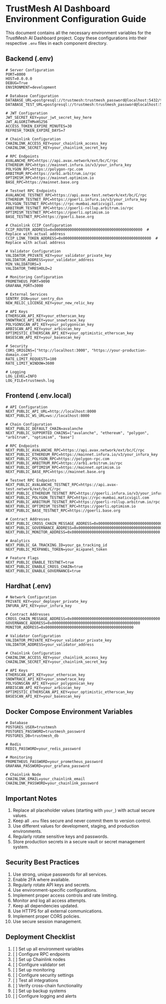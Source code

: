 # TrustMesh AI Dashboard Environment Configuration Guide

This document contains all the necessary environment variables for the TrustMesh AI Dashboard project. Copy these configurations into their respective `.env` files in each component directory.

## Backend (.env)

```env
# Server Configuration
PORT=8000
HOST=0.0.0.0
DEBUG=True
ENVIRONMENT=development

# Database Configuration
DATABASE_URL=postgresql://trustmesh:trustmesh_password@localhost:5432/trustmesh_db
DATABASE_TEST_URL=postgresql://trustmesh:trustmesh_password@localhost:5432/trustmesh_test_db

# JWT Configuration
JWT_SECRET_KEY=your_jwt_secret_key_here
JWT_ALGORITHM=HS256
ACCESS_TOKEN_EXPIRE_MINUTES=30
REFRESH_TOKEN_EXPIRE_DAYS=7

# Chainlink Configuration
CHAINLINK_ACCESS_KEY=your_chainlink_access_key
CHAINLINK_SECRET_KEY=your_chainlink_secret_key

# RPC Endpoints
AVALANCHE_RPC=https://api.avax.network/ext/bc/C/rpc
ETHEREUM_RPC=https://mainnet.infura.io/v3/your_infura_key
POLYGON_RPC=https://polygon-rpc.com
ARBITRUM_RPC=https://arb1.arbitrum.io/rpc
OPTIMISM_RPC=https://mainnet.optimism.io
BASE_RPC=https://mainnet.base.org

# Testnet RPC Endpoints
AVALANCHE_TESTNET_RPC=https://api.avax-test.network/ext/bc/C/rpc
ETHEREUM_TESTNET_RPC=https://goerli.infura.io/v3/your_infura_key
POLYGON_TESTNET_RPC=https://rpc-mumbai.maticvigil.com
ARBITRUM_TESTNET_RPC=https://goerli-rollup.arbitrum.io/rpc
OPTIMISM_TESTNET_RPC=https://goerli.optimism.io
BASE_TESTNET_RPC=https://goerli.base.org

# Chainlink CCIP Configuration
CCIP_ROUTER_ADDRESS=0x0000000000000000000000000000000000000000  # Replace with actual address
CCIP_LINK_TOKEN_ADDRESS=0x0000000000000000000000000000000000000000  # Replace with actual address

# Validator Configuration
VALIDATOR_PRIVATE_KEY=your_validator_private_key
VALIDATOR_ADDRESS=your_validator_address
MIN_VALIDATORS=3
VALIDATOR_THRESHOLD=2

# Monitoring Configuration
PROMETHEUS_PORT=9090
GRAFANA_PORT=3000

# External Services
SENTRY_DSN=your_sentry_dsn
NEW_RELIC_LICENSE_KEY=your_new_relic_key

# API Keys
ETHERSCAN_API_KEY=your_etherscan_key
SNOWTRACE_API_KEY=your_snowtrace_key
POLYGONSCAN_API_KEY=your_polygonscan_key
ARBISCAN_API_KEY=your_arbiscan_key
OPTIMISTIC_ETHERSCAN_API_KEY=your_optimistic_etherscan_key
BASESCAN_API_KEY=your_basescan_key

# Security
CORS_ORIGINS=["http://localhost:3000", "https://your-production-domain.com"]
RATE_LIMIT_REQUESTS=100
RATE_LIMIT_WINDOW=3600

# Logging
LOG_LEVEL=INFO
LOG_FILE=trustmesh.log
```

## Frontend (.env.local)

```env
# API Configuration
NEXT_PUBLIC_API_URL=http://localhost:8000
NEXT_PUBLIC_WS_URL=ws://localhost:8000

# Chain Configuration
NEXT_PUBLIC_DEFAULT_CHAIN=avalanche
NEXT_PUBLIC_SUPPORTED_CHAINS=["avalanche", "ethereum", "polygon", "arbitrum", "optimism", "base"]

# RPC Endpoints
NEXT_PUBLIC_AVALANCHE_RPC=https://api.avax.network/ext/bc/C/rpc
NEXT_PUBLIC_ETHEREUM_RPC=https://mainnet.infura.io/v3/your_infura_key
NEXT_PUBLIC_POLYGON_RPC=https://polygon-rpc.com
NEXT_PUBLIC_ARBITRUM_RPC=https://arb1.arbitrum.io/rpc
NEXT_PUBLIC_OPTIMISM_RPC=https://mainnet.optimism.io
NEXT_PUBLIC_BASE_RPC=https://mainnet.base.org

# Testnet RPC Endpoints
NEXT_PUBLIC_AVALANCHE_TESTNET_RPC=https://api.avax-test.network/ext/bc/C/rpc
NEXT_PUBLIC_ETHEREUM_TESTNET_RPC=https://goerli.infura.io/v3/your_infura_key
NEXT_PUBLIC_POLYGON_TESTNET_RPC=https://rpc-mumbai.maticvigil.com
NEXT_PUBLIC_ARBITRUM_TESTNET_RPC=https://goerli-rollup.arbitrum.io/rpc
NEXT_PUBLIC_OPTIMISM_TESTNET_RPC=https://goerli.optimism.io
NEXT_PUBLIC_BASE_TESTNET_RPC=https://goerli.base.org

# Contract Addresses
NEXT_PUBLIC_CROSS_CHAIN_MESSAGE_ADDRESS=0x0000000000000000000000000000000000000000
NEXT_PUBLIC_GOVERNANCE_ADDRESS=0x0000000000000000000000000000000000000000
NEXT_PUBLIC_MONITOR_ADDRESS=0x0000000000000000000000000000000000000000

# Analytics
NEXT_PUBLIC_GA_TRACKING_ID=your_ga_tracking_id
NEXT_PUBLIC_MIXPANEL_TOKEN=your_mixpanel_token

# Feature Flags
NEXT_PUBLIC_ENABLE_TESTNET=true
NEXT_PUBLIC_ENABLE_CROSS_CHAIN=true
NEXT_PUBLIC_ENABLE_GOVERNANCE=true
```

## Hardhat (.env)

```env
# Network Configuration
PRIVATE_KEY=your_deployer_private_key
INFURA_API_KEY=your_infura_key

# Contract Addresses
CROSS_CHAIN_MESSAGE_ADDRESS=0x0000000000000000000000000000000000000000
GOVERNANCE_ADDRESS=0x0000000000000000000000000000000000000000
MONITOR_ADDRESS=0x0000000000000000000000000000000000000000

# Validator Configuration
VALIDATOR_PRIVATE_KEY=your_validator_private_key
VALIDATOR_ADDRESS=your_validator_address

# Chainlink Configuration
CHAINLINK_ACCESS_KEY=your_chainlink_access_key
CHAINLINK_SECRET_KEY=your_chainlink_secret_key

# API Keys
ETHERSCAN_API_KEY=your_etherscan_key
SNOWTRACE_API_KEY=your_snowtrace_key
POLYGONSCAN_API_KEY=your_polygonscan_key
ARBISCAN_API_KEY=your_arbiscan_key
OPTIMISTIC_ETHERSCAN_API_KEY=your_optimistic_etherscan_key
BASESCAN_API_KEY=your_basescan_key
```

## Docker Compose Environment Variables

```env
# Database
POSTGRES_USER=trustmesh
POSTGRES_PASSWORD=trustmesh_password
POSTGRES_DB=trustmesh_db

# Redis
REDIS_PASSWORD=your_redis_password

# Monitoring
PROMETHEUS_PASSWORD=your_prometheus_password
GRAFANA_PASSWORD=your_grafana_password

# Chainlink Node
CHAINLINK_EMAIL=your_chainlink_email
CHAINLINK_PASSWORD=your_chainlink_password
```

## Important Notes

1. Replace all placeholder values (starting with `your_`) with actual secure values.
2. Keep all `.env` files secure and never commit them to version control.
3. Use different values for development, staging, and production environments.
4. Regularly rotate sensitive keys and passwords.
5. Store production secrets in a secure vault or secret management system.

## Security Best Practices

1. Use strong, unique passwords for all services.
2. Enable 2FA where available.
3. Regularly rotate API keys and secrets.
4. Use environment-specific configurations.
5. Implement proper access controls and rate limiting.
6. Monitor and log all access attempts.
7. Keep all dependencies updated.
8. Use HTTPS for all external communications.
9. Implement proper CORS policies.
10. Use secure session management.

## Deployment Checklist

1. [ ] Set up all environment variables
2. [ ] Configure RPC endpoints
3. [ ] Set up Chainlink nodes
4. [ ] Configure validator set
5. [ ] Set up monitoring
6. [ ] Configure security settings
7. [ ] Test all integrations
8. [ ] Verify cross-chain functionality
9. [ ] Set up backup systems
10. [ ] Configure logging and alerts 
